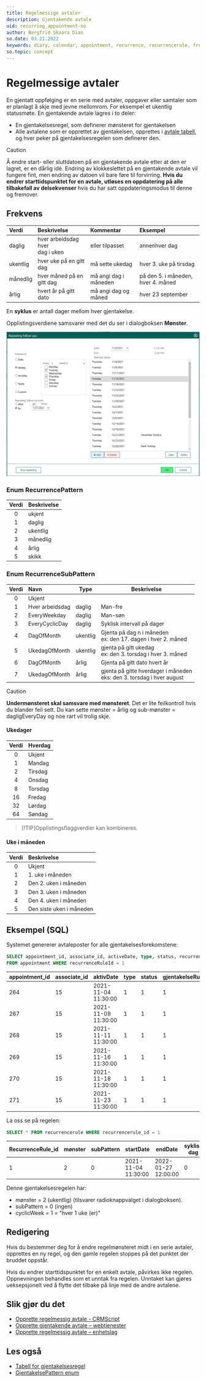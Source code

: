 ```yaml
---
title: Regelmessige avtaler
description: Gjentakende avtale
uid: recurring_appointment-no
author: Bergfrid Skaara Dias
so.date: 03.21.2022
keywords: diary, calendar, appointment, recurrence, recurrencerule, frequency, pattern
so.topic: concept
---
```


# Regelmessige avtaler

En gjentatt oppfølging er en serie med avtaler, oppgaver eller samtaler som er planlagt å skje med jevne mellomrom. For eksempel et ukentlig statusmøte. En gjentakende avtale lagres i to deler:

* En gjentakelsesregel, som definerer mønsteret for gjentakelsen
* Alle avtalene som er opprettet av gjentakelsen, opprettes i [avtale tabell][3], og hver peker på gjentakelsesregelen som definerer den.

> [!CAUTION]
> Å endre start- eller sluttdatoen på en gjentakende avtale etter at den er lagret, er en dårlig idé. Endring av klokkeslettet på en gjentakende avtale vil fungere fint, men endring av datoen vil bare føre til forvirring. **Hvis du endrer starttidspunktet for en avtale, utløses en oppdatering på alle tilbakefall av delsekvenser** hvis du har satt oppdateringsmodus til denne og fremover.

## Frekvens

| Verdi | Beskrivelse | Kommentar | Eksempel |
|:--|:--|:--|:--|
| daglig |hver  arbeidsdag hver<br>dag i uken | eller tilpasset | annenhver dag |
| ukentlig | hver uke på en gitt dag | må sette ukedag | hver 3. uke på tirsdag |
| månedlig | hver måned på en gitt dag | må angi dag i måneden  | på den 5. i måneden, hver 4. måned |
| årlig | hvert år på gitt dato | må angi dag og måned | hver 23 september |

En **syklus** er antall dager mellom hver gjentakelse.

Opplistingsverdiene samsvarer med det du ser i  dialogboksen **Mønster**.

![Tilbakevendende oppfølgingsdialog - skjermbilde][img1]

### Enum RecurrencePattern

| Verdi | Beskrivelse |
|:-:|:--|
| 0 | ukjent |
| 1 | daglig |
| 2 | ukentlig |
| 3 | månedlig |
| 4 | årlig |
| 5 | skikk |

### Enum RecurrenceSubPattern

| Verdi | Navn | Type | Beskrivelse |
|:-:|:--|---|---|
| 0 | Ukjent | | |
| 1 | Hver arbeidsdag| daglig | Man-fre |
| 2 | EveryWeekday | daglig | Man-søn |
| 3 | EveryCyclicDay | daglig | Syklisk intervall på dager |
| 4 | DagOfMonth | ukentlig | Gjenta på dag n i måneden<br>ex: den 17. dagen i hver 2. måned |
| 5 | UkedagOfMonth | ukentlig | gjenta på gitt ukedag <br>ex: den 3. torsdag i hver 3. måned |
| 6 | DagOfMonth | årlig | Gjenta på gitt dato hvert år |
| 7 | UkedagOfMonth | årlig | gjenta på gitte hverdager i måneden<br>eks: den 3. torsdag i hver august |

> [!CAUTION]
>  **Undermønsteret skal samsvare med mønsteret**. Det er lite feilkontroll hvis du blander feil sett. Du kan sette mønster = årlig og sub-mønster = dagligEveryDay og noe rart vil trolig skje.

#### Ukedager

| Verdi | Hverdag |
|:-:|:--|
| 0 | Ukjent |
| 1 | Mandag |
| 2 | Tirsdag |
| 4 | Onsdag |
| 8 | Torsdag |
| 16 | Fredag |
| 32 | Lørdag |
| 64 | Søndag |

> [!TIP]Opplistingsflaggverdier kan kombineres.
> 
#### Uke i måneden

| Verdi | Beskrivelse |
|:-:|:--|
| 0 | Ukjent |
| 1 | 1. uke i måneden |
| 2 | Den 2. uken i måneden |
| 3 | Den 3. uken i måneden |
| 4 | Den 4. uken i måneden |
| 5 | Den siste uken i måneden |

## Eksempel (SQL)

Systemet genererer avtaleposter for alle gjentakelsesforekomstene:

```SQL
SELECT appointment_id, associate_id, activeDate, type, status, recurrenceRuleId 
FROM appointment WHERE recurrenceRuleId = 1
```

| appointment_id | associate_id | aktivDate | type | status | gjentakelseRuleId |
|---|---|---|---|---|---|
| 264 | 15 | 2021-11-04 11:30:00 | 1 | 1 | 1 |
| 267 | 15 | 2021-11-09 11:30:00 | 1 | 1 | 1 |
| 268 | 15 | 2021-11-11 11:30:00 | 1 | 1 | 1 |
| 269 | 15 | 2021-11-16 11:30:00 | 1 | 1 | 1 |
| 270 | 15 | 2021-11-18 11:30:00 | 1 | 1 | 1 |
| 271 | 15 | 2021-11-23 11:30:00 | 1 | 1 | 1 |

La oss se på regelen:

```SQL
SELECT * FROM recurrencerule WHERE recurrencerule_id = 1
```

| RecurrenceRule_id | mønster | subPattern | startDate | endDate | syklisk dag | sykliskUke | cyclicMonth|
|---|---|---|---|---|---|---|---|
| 1 | 2 | 0 | 2021-11-04 11:30:00 | 2022-01-27 12:00:00 | 0 | 1 | 0 |

Denne gjentakelsesregelen har:

* mønster = 2 (ukentlig) (tilsvarer radioknappvalget i dialogboksen).
* subPattern = 0 (ingen)
* cyclicWeek = 1 = "hver 1 uke (er)"

## Redigering

Hvis du bestemmer deg for å endre regelmønsteret midt i en serie avtaler, opprettes en ny regel, og den gamle regelen stoppes på det punktet der bruddet oppstår.

Hvis du endrer starttidspunktet for en enkelt avtale, påvirkes ikke regelen. Oppnevningen behandles som et unntak fra regelen. Unntaket kan gjøres ueksepsjonelt ved å flytte det tilbake på linje med de andre avtalene.

## Slik gjør du det

* [Opprette regelmessig avtale - CRMScript][6]
* [Opprette gjentakende avtale – webtjenester][4]
* [Opprette regelmessig avtale – enhetslag][2]

## Les også

* [Tabell for gjentakelsesregel][1]
* [GjentakelsePattern enum][5]

<!-- Referenced links -->
[1]: ../database/tables/recurrencerule.md
[2]: howto/entity/create-recurring-appointment-entity.md
[3]: ../database/tables/appointment.md
[4]: howto/services/create-recurring-appointment-services.md
[5]: ../database/tables/enums/recurrencepattern.md
[6]: howto/crmscript/create-recurring-appointment.md

<!-- Referenced images -->
[img1]: media/recurrence-dialog.png
